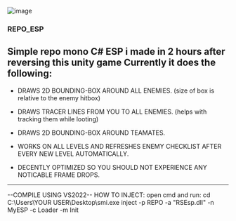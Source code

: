 ![image](https://github.com/user-attachments/assets/273a4e14-2d20-4949-a5d1-4036d93c9166)

### REPO_ESP
Simple repo mono C# ESP i made in 2 hours after reversing this unity game
Currently it does the following:
----------------------------------------------------------------------------------------------
- DRAWS 2D BOUNDING-BOX AROUND ALL ENEMIES. (size of box is relative to the enemy hitbox)
  

- DRAWS TRACER LINES FROM YOU TO ALL ENEMIES. (helps with tracking them while looting)
  

- DRAWS 2D BOUNDING-BOX AROUND TEAMATES.
  

- WORKS ON ALL LEVELS AND REFRESHES ENEMY CHECKLIST AFTER EVERY NEW LEVEL AUTOMATICALLY.
  

- DECENTLY OPTIMIZED SO YOU SHOULD NOT EXPERIENCE ANY NOTICABLE FRAME DROPS.


----------------------------------------------------------------------------------------------
--COMPILE USING VS2022--
HOW TO INJECT:
open cmd and run:
cd C:\Users\YOUR USER\Desktop\smi.exe inject -p REPO -a "RSEsp.dll" -n MyESP -c Loader -m Init
